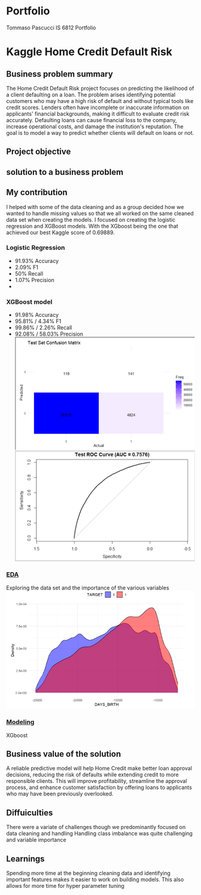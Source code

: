 # Portfolio
Tommaso Pascucci
IS 6812 Portfolio

# Kaggle Home Credit Default Risk
## Business problem summary
The Home Credit Default Risk project focuses on predicting the likelihood of a client defaulting on a loan. The problem arises identifying potential customers who may have a high risk of default and without typical tools like credit scores. Lenders often have incomplete or inaccurate information on applicants' financial backgrounds, making it difficult to evaluate credit risk accurately. Defaulting loans can cause financial loss to the company, increase operational costs, and damage the institution's reputation. The goal is to model a way to predict whether clients will default on loans or not.

## Project objective

## solution to a business problem

## My contribution
I helped with some of the data cleaning and as a group decided how we wanted to handle missing values so that we all worked on the same cleaned data set when creating the models. I focused on creating the logistic regression and XGBoost models. With the XGboost being the one that achieved our best Kaggle score of 0.69889.

### Logistic Regression
* 91.93% Accuracy
* 2.09% F1
* 50% Recall
* 1.07% Precision
* 
### XGBoost model
* 91.98% Accuracy
* 95.81% / 4.34% F1
* 99.86% / 2.26% Recall
* 92.08% / 58.03% Precision  <br />
![](/images/matrix.png)
![](/images/AUC.png)

### [EDA](https://github.com/TommasoPascucci/Portfolio/blob/main/EDA.Rmd)
Exploring the data set and the importance of the various variables
![](/images/Age.png)

### [Modeling](https://github.com/TommasoPascucci/Portfolio/blob/main/practiceProjectModeling2.Rmd)
XGboost

## Business value of the solution
A reliable predictive model will help Home Credit make better loan approval decisions, reducing the risk of defaults while extending credit to more responsible clients. This will improve profitability, streamline the approval process, and enhance customer satisfaction by offering loans to applicants who may have been previously overlooked.

## Diffuiculties
There were a variate of challenges though we predominantly focused on data cleaning and handling 
Handling class imbalance was quite challenging  and variable importance

## Learnings
Spending more time at the beginning cleaning data and identifying important features makes it easier to work on building models. This also allows for more time for hyper parameter tuning 


